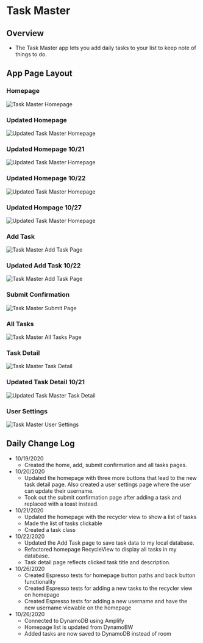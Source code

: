 # Task Master

## Overview

- The Task Master app lets you add daily tasks to your list to keep note of things to do.

## App Page Layout

### Homepage

![Task Master Homepage](screenshots/taskMasterHomepage.PNG)

### Updated Homepage

![Updated Task Master Homepage](screenshots/newtaskMasterHomepage.PNG)

### Updated Homepage 10/21

![Updated Task Master Homepage](screenshots/newNewTaskMasterHomepage.PNG)

### Updated Homepage 10/22

![Updated Task Master Homepage](screenshots/newUpdatedTaskMasterHomepage.PNG)

### Updated Hompage 10/27

![Updated Task Master Homepage](screenshots/updatedTaskMasterHomepage.PNG)

### Add Task

![Task Master Add Task Page](screenshots/taskMasterAddTask.PNG)

### Updated Add Task 10/22

![Task Master Add Task Page](screenshots/updatedTaskMasterAddTask.PNG)

### Submit Confirmation

![Task Master Submit Page](screenshots/taskMasterSubmit.PNG)

### All Tasks

![Task Master All Tasks Page](screenshots/taskMasterAllTasks.PNG)

### Task Detail

![Task Master Task Detail](screenshots/taskMasterTaskDetail.PNG)

### Updated Task Detail 10/21

![Updated Task Master Task Detail](screenshots/updatedTaskMasterTaskDetail.PNG)

### User Settings

![Task Master User Settings](screenshots/taskMasterUserSettings.PNG)

## Daily Change Log

- 10/19/2020
  - Created the home, add, submit confirmation and all tasks pages.
- 10/20/2020
  - Updated the homepage with three more buttons that lead to the new task detail page. Also created a user settings page where the user can update their username.
  - Took out the submit confirmation page after adding a task and replaced with a toast instead.
- 10/21/2020
  - Updated the homepage with the recycler view to show a list of tasks
  - Made the list of tasks clickable
  - Created a task class
- 10/22/2020
  - Updated the Add Task page to save task data to my local database.
  - Refactored homepage RecycleView to display all tasks in my database.
  - Task detail page reflects clicked task title and description.
- 10/26/2020
  - Created Espresso tests for homepage button paths and back button functionality
  - Created Espresso tests for adding a new tasks to the recycler view on homepage
  - Created Espresso tests for adding a new username and have the new username viewable on the homepage
- 10/26/2020
  - Connected to DynamoDB using Amplify
  - Homepage list is updated from DynamoBW
  - Added tasks are now saved to DynamoDB instead of room

